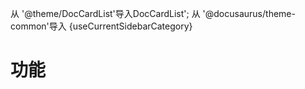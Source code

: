 从 '@theme/DocCardList'导入DocCardList'; 从 '@docusaurus/theme-common'导入 {useCurrentSidebarCategory}

# 功能

<DocCardList items={useCurrentSidebarCategory().items}/>
